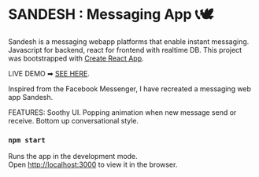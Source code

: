 # SANDESH : Messaging App 📞🕊

Sandesh is a messaging webapp platforms that enable instant messaging.
Javascript for backend, react for frontend with realtime DB.
This project was bootstrapped with [Create React App](https://github.com/facebook/create-react-app).

LIVE DEMO ➡ [SEE HERE](https://messenger--2020.web.app/).

Inspired from the Facebook Messenger, I have recreated a messaging web app Sandesh.

FEATURES: 
Soothy UI.
Popping animation when new message send or receive.
Bottom up conversational style.


### `npm start`

Runs the app in the development mode.\
Open [http://localhost:3000](http://localhost:3000) to view it in the browser.



